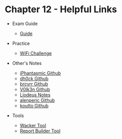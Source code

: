 # Chapter 12 - Helpful Links

- Exam Guide
	- [Guide](https://help.offsec.com/hc/en-us/articles/360046904731-OSWP-Exam-Guide)
- Practice
	- [WiFi Challenge](https://wifichallengelab.com/)

- Other's Notes
	- [iPhantasmic Github](https://github.com/iPhantasmic/OSWP)
	- [dh0ck Github](https://github.com/dh0ck/Wi-Fi-Pentesting-Cheatsheet/tree/main/Wifi/cheatsheet)
	- [brcyrr Github](https://github.com/brcyrr/OSWP)
	- [V0lk3n Github](https://github.com/V0lk3n/WirelessPentesting-CheatSheet)
	- [Liodeus Notes](https://liodeus.github.io/2020/10/29/OSWP-personal-cheatsheet.html)
	- [alenperic Github](https://github.com/alenperic/OSWP-Study-Guide)
	- [koutto Github](https://github.com/koutto/pi-pwnbox-rogueap/wiki)

- Tools
	- [Wacker Tool](https://github.com/blunderbuss-wctf/wacker)
	- [Report Builder Tool](https://github.com/noraj/OSCP-Exam-Report-Template-Markdown)


